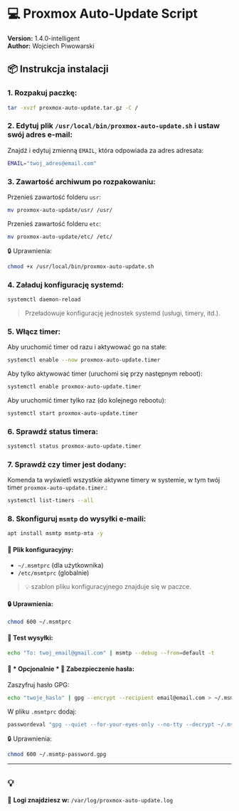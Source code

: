 
# 💻 Proxmox Auto-Update Script  
**Version:** 1.4.0-intelligent  
**Author:** Wojciech Piwowarski  

## 📦 Instrukcja instalacji

### 1. Rozpakuj paczkę:
```bash
tar -xvzf proxmox-auto-update.tar.gz -C /
```

### 2. Edytuj plik `/usr/local/bin/proxmox-auto-update.sh` i ustaw swój adres e-mail:
Znajdź i edytuj zmienną `EMAIL`, która odpowiada za adres adresata:
```bash
EMAIL="twoj_adres@email.com"
```

### 3. Zawartość archiwum po rozpakowaniu:

Przenieś zawartość folderu `usr`:
```bash
mv proxmox-auto-update/usr/ /usr/
```

Przenieś zawartość folderu `etc`:

```bash
mv proxmox-auto-update/etc/ /etc/
```

🔒 Uprawnienia:
```bash
chmod +x /usr/local/bin/proxmox-auto-update.sh
```

### 4. Załaduj konfigurację systemd:
```bash
systemctl daemon-reload
```
> Przeładowuje konfigurację jednostek systemd (usługi, timery, itd.).

### 5. Włącz timer:
Aby uruchomić timer od razu i aktywować go na stałe:
```bash
systemctl enable --now proxmox-auto-update.timer
```

Aby tylko aktywować timer (uruchomi się przy następnym reboot):
```bash
systemctl enable proxmox-auto-update.timer
```

Aby uruchomić timer tylko raz (do kolejnego rebootu):
```bash
systemctl start proxmox-auto-update.timer
```

### 6. Sprawdź status timera:
```bash
systemctl status proxmox-auto-update.timer
```
### 7. Sprawdź czy timer jest dodany:

Komenda ta wyświetli wszystkie aktywne timery w systemie, w tym twój timer `proxmox-auto-update.timer`.:
```bash
systemctl list-timers --all
```

### 8. Skonfiguruj `msmtp` do wysyłki e-maili:
```bash
apt install msmtp msmtp-mta -y
```

#### 📄 Plik konfiguracyjny:
- `~/.msmtprc` (dla użytkownika)
- `/etc/msmtprc` (globalnie)
>💡 szablon pliku konfiguracyjnego znajduje się w paczce.

#### 🔒 Uprawnienia:
```bash
chmod 600 ~/.msmtprc
```

#### 🧪 Test wysyłki:
```bash
echo "To: twoj_email@gmail.com" | msmtp --debug --from=default -t
```

#### 🚀 * Opcjonalnie * 🔐 Zabezpieczenie hasła:
Zaszyfruj hasło GPG:
```bash
echo "twoje_haslo" | gpg --encrypt --recipient email@email.com > ~/.msmtp-password.gpg
```

W pliku `.msmtprc` dodaj:
```bash
passwordeval "gpg --quiet --for-your-eyes-only --no-tty --decrypt ~/.msmtp-password.gpg"
```

🔒 Uprawnienia:
```bash
chmod 600 ~/.msmtp-password.gpg
```

---
## 💡
📂 **Logi znajdziesz w:** `/var/log/proxmox-auto-update.log`
